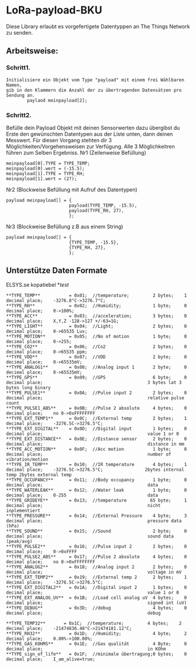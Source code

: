 # LoRa-payload-BKU

Diese Library erlaubt es vorgefertigete Datentyppen an The Things Network zu senden.


## Arbeitsweise:

### Schritt1.
    Initialisiere ein Objekt vom Type "payload" mit einem frei Wählbaren Namen,
    gib in den Klammern die Anzahl der zu übertragenden Datensätzen pro Sendung an.
            paylaod meinpayload[2];

### Schritt2.
Befülle dein Payload Objekt mit deinen Sensorwerten dazu übergibst du 
Erste den gewünschten Datentypen aus der Liste unten, dann deinen Messwert.
Für diesen Vorgang stehten dir 3 Möglichkeiten/Vorgehensweisen zur Verfügung.
Alle 3 Möglichkeitren führen zum Selben Ergebniss.
Nr1 (Zeilenweise Befüllung)
       
    meinpayload[0].TYPE = TYPE_TEMP;
    meinpayload[0].wert = (-15.5);
    meinpayload[1].TYPE = TYPE_RH;
    meinpayload[1].wert = (27);


Nr2 (Blockweise Befüllung mit Aufruf des Datentypen)

    payload meinpayload[] = {
                            payload(TYPE_TEMP, -15.5),
                            payload(TYPE_RH, 27),
                            };


Nr3 (Blockweise Befüllung z.B aus einem String)

    payload meinpayload[] = {
                            {TYPE_TEMP, -15.5},
                            {TYPE_RH, 27},
                            };







## Unterstütze Daten Formate
ELSYS.se kopatiebel
**test*
``` 
**TYPE_TEMP**           = 0x01;  //temperature;         2 bytes;    1 decimal place;    -3276.8°C->3276.7°C;
**TYPE_RH**             = 0x02;  //Humidity;            1 byte;     0 decimal place;    0->100%;
**TYPE_ACC**            = 0x03;  //acceleration;        3 bytes;    0 decimal place;    X,Y,Z -128->127 +/-63=1G;
**TYPE_LIGHT**          = 0x04;  //Light;               2 bytes;    0 decimal place;    0->65535 Lux;
**TYPE_MOTION**         = 0x05;  //No of motion         1 byte;     0 decimal place;    0->255;
**TYPE_CO2**            = 0x06;  //Co2                  2 bytes;    0 decimal place;    0->65535 ppm; 
**TYPE_VDD**            = 0x07;  //VDD                  2 byte;     0 decimal place;    0->65535mV;
**TYPE_ANALOG1**        = 0x08;  //Analog input 1       2 byte;     0 decimal place;    0->65535mV;
**TYPE_GPS**            = 0x09;  //GPS                  6 byte;     0 decimal place;                                        3 bytes lat 3 bytes long binary
**TYPE_PULSE1**         = 0x0A;  //Pulse input 2        2 bytes;    0 decimal place;                                        relative pulse count
**TYPE_PULSE1_ABS**     = 0x0B;  //Pulse 2 absolute     4 bytes;    0 decimal place;    no 0->0xFFFFFFFF
**TYPE_EXT_TEMP1**      = 0x0C;  //External temp        2 bytes;    1 decimal place;    -3276.5C->3276.5°C;
**TYPE_EXT_DIGITAL**    = 0x0D;  //Digital input        1 bytes;    0 decimal place;                                        value 1 or 0
**TYPE_EXT_DISTANCE**   = 0x0E;  //Distance sensor      2 bytes;    0 decimal place;                                        distance in mm
**TYPE_ACC_MOTION**     = 0x0F;  //Acc motion           1 byte;     0 decimal place;                                        number of vibration/motion
**TYPE_IR_TEMP**        = 0x10;  //IR temperature       4 bytes;    1 decimal place;    -3276.5C->3276.5°C;                2bytes internal temp 2bytes external temp
**TYPE_OCCUPANCY**      = 0x11;  //Body occupancy       1 byte;     0 decimal place;                                        data
**TYPE_WATERLEAK**      = 0x12;  //Water leak           1 byte;     0 decimal place;    0-255                               data
**TYPE_GRIDEYE**        = 0x13;  //temperature         65 byte;     1 decimal place;                                        nicht inplementiert
**TYPE_PRESSURE**       = 0x14;  //External Pressure    4 byte;     3 decimal place;                                        pressure data (hPa)
**TYPE_SOUND**          = 0x15;  //Sound                2 byte;     0 decimal place;                                        sound data (peak/avg)
**TYPE_PULSE2**         = 0x16;  //Pulse input 2        2 bytes;    0 decimal place;    0->0xFFFF
**TYPE_PULSE2_ABS**     = 0x17;  //Pulse 2 absolute     4 bytes;    0 decimal place;    no 0->0xFFFFFFFF
**TYPE_ANALOG2**        = 0x18;  //Analog input 2       2 bytes;    0 decimal place;                                        voltage in mV
**TYPE_EXT_TEMP2**      = 0x19;  //External temp 2      2 bytes;    1 decimal place;    -3276.5C->3276.5°C;
**TYPE_EXT_DIGITAL2**   = 0x1A;  //Digital input 2      1 bytes;    0 decimal place;                                        value 1 or 0 
**TYPE_EXT_ANALOG_UV**  = 0x1B;  //Load cell analog uV  4 bytes;    0 decimal place;                                        signed int (uV)
**TYPE_DEBUG**          = 0x3D;  //debug                4 bytes;    0 decimal place;                                        debug
```

```
**TYPE_TEMP32**		  = 0x1C;  //temperature;         4 bytes;    2 decimal place;    -21474836.48°C->21474181.12°C;
**TYPE_RH32**           = 0x1D;  //Humidity;            4 byte;     2 decimal place;    0.00%->100.00%;
**TYPE_GAS_KOHMS**      = 0x1E;  //Gas qualität         4 Byte;     0 decimal place;                                        in KOhm
**TYPE_sign_of_life**   = 0x1F;  //minimale übertragung;0 bytes;    0 decimal place;    I_am_alive=true;
```